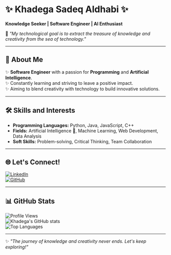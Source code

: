 # ✨ Khadega Sadeq Aldhabi ✨  
**Knowledge Seeker | Software Engineer | AI Enthusiast**  

🌟 *"My technological goal is to extract the treasure of knowledge and creativity from the sea of technology."*  

---

## 📌 About Me  
✨ **Software Engineer** with a passion for **Programming** and **Artificial Intelligence**.  
✨ Constantly learning and striving to leave a positive impact.  
✨ Aiming to blend creativity with technology to build innovative solutions.  

---

## 🛠️ Skills and Interests  
- **Programming Languages:** Python, Java, JavaScript, C++  
- **Fields:** Artificial Intelligence 🤖, Machine Learning, Web Development, Data Analysis  
- **Soft Skills:** Problem-solving, Critical Thinking, Team Collaboration  

---

## 🌐 Let's Connect!  
[![LinkedIn](https://img.shields.io/badge/LinkedIn-Connect-blue)](https://www.linkedin.com/in/khadega-sadeq-5b408a2b4?utm_source=share&utm_campaign=share_via&utm_content=profile&utm_medium=android_app)  
[![GitHub](https://img.shields.io/badge/GitHub-Follow-black)](https://github.com/khadegasadeq)  

---

## 📊 GitHub Stats  
![Profile Views](https://komarev.com/ghpvc/?username=khadegasadeq&color=blue&style=flat-square)  
![Khadega's GitHub stats](https://github-readme-stats.vercel.app/api?username=khadegasadeq&show_icons=true&theme=radical)  
![Top Languages](https://github-readme-stats.vercel.app/api/top-langs/?username=khadegasadeq&layout=compact&theme=radical)  

---

✨ *"The journey of knowledge and creativity never ends. Let's keep exploring!"*